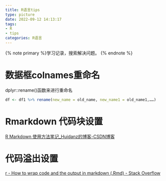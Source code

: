 ```yaml
---
title: R语言tips
type: picture
date: 2022-09-12 14:13:17
tags:
- R
- tips
categories: R语言
---
```


<meta name="referrer" content="no-referrer" />


{% note primary %}学习记录，搜索解决问题。 {% endnote %}

<!--more-->

# 数据框colnames重命名

dplyr::rename()函数来进行重命名

```R
df <- df1 %>% rename(new_name = old_name, new_name1 = old_name1,……)
```

# Rmarkdown 代码块设置

[R Markdown 使用方法笔记\_Huidanz的博客\-CSDN博客](https://blog.csdn.net/adan_journal_of_data/article/details/78900476)

# 代码溢出设置

[r - How to wrap code and the output in markdown (.Rmd) - Stack Overflow](https://stackoverflow.com/questions/33481271/how-to-wrap-code-and-the-output-in-markdown-rmd)